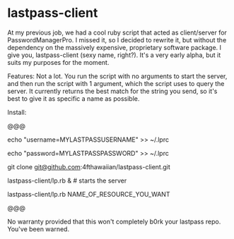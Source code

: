 lastpass-client
===============

At my previous job, we had a cool ruby script that acted as client/server for PasswordManagerPro. I missed it, so I decided to rewrite it, but without the dependency on the massively expensive, proprietary software package. I give you, lastpass-client (sexy name, right?). It's a very early alpha, but it suits my purposes for the moment.

Features: Not a lot. You run the script with no arguments to start the server, and then run the script with 1 argument, which the script uses to query the server. It currently returns the best match for the string you send, so it's best to give it as specific a name as possible.

Install:

@@@

echo "username=MYLASTPASSUSERNAME" >> ~/.lprc

echo "password=MYLASTPASSPASSWORD" >> ~/.lprc

git clone git@github.com:4fthawaiian/lastpass-client.git

lastpass-client/lp.rb & # starts the server

lastpass-client/lp.rb NAME_OF_RESOURCE_YOU_WANT

@@@

No warranty provided that this won't completely b0rk your lastpass repo. You've been warned.
